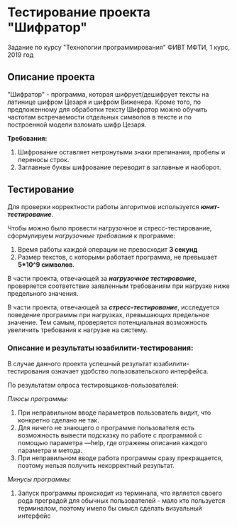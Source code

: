 # Тестирование проекта "Шифратор"
Задание по курсу "Технологии программирования" ФИВТ МФТИ, 1 курс, 2019 год

##  Описание проекта

"Шифратор" - программа, которая шифрует/дешифрует тексты на латинице шифром Цезаря и шифром Виженера. Кроме того, по предложенному для обработки тексту Шифратор можно обучить частотам встречаемости отдельных символов в тексте и по построенной модели взломать шифр Цезаря.

**Требования:**

1. Шифрование оставляет нетронутыми знаки препинания, пробелы и переносы строк. 
2. Заглавные буквы шифрование переводит в заглавные и наоборот.

## Тестирование

Для проверки корректности работы алгоритмов используется ***юнит-тестирование***.

Чтобы можно было провести нагрузочное и стресс-тестирование, сформулируем *нагрузочные требования* к программе:

1. Время работы каждой операции не превосходит **3 секунд**
2. Размер текстов, с которыми работает программа, не превышает **5*10^9 символов**.

В части проекта, отвечающей за ***нагрузочное тестирование***, проверяется соответствие заявленным требованиям при нагрузке ниже предельного значения.

В части проекта, отвечающей за ***стресс-тестирование***, исследуется поведение программы при нагрузках, превышающих предельное значение. Тем самым, проверяется потенциальная возможность увеличить требования к нагрузке на систему.

### Описание и результаты юзабилити-тестирования:

В случае данного проекта успешный результат юзабилити-тестирования означает удобство пользовательского интерфейса.

По результатам опроса тестировщиков-пользователей:

*Плюсы программы:*

1. При неправильном вводе параметров пользователь видит, что конкретно сделано не так.
2. Для ничего не знающего о программе пользователя есть возможность вывести подсказку по работе с программой с помощью параметра —help, где отражены описания каждого параметра и метода.
3. При неправильном вводе работа программы сразу прекращается, поэтому нельзя получить некорректный результат.

*Минусы программы:*

1. Запуск программы происходит из терминала, что является своего рода преградой для обычных пользователей - мало кто пользуется терминалом, поэтому имело бы смысл сделать визуальный интерфейс